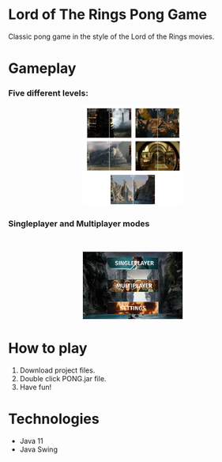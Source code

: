 # Lord of The Rings Pong Game

Classic pong game in the style of the Lord of the Rings movies. 

# Gameplay

### Five different levels:
  
  <p align="center">
  <img src="/readme-pictures/levels2.png" width="40%">
 </p>


### Singleplayer and Multiplayer modes
</br>     
 <p align="center">
  <img src="/readme-pictures/modes.jpg" width="40%">
 </p>


# How to play
1. Download project files.
2. Double click PONG.jar file.
3. Have fun!


# Technologies

* Java 11
* Java Swing
